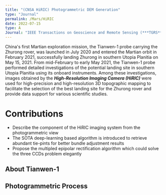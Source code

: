 ```yaml
---
title: "(CNSA HiRIC) Photogrammetric DEM Generation"
type: "Journal"
permalink: /Mars/HiRIC
date: 2022-07-15
type: A
Journal: "IEEE Transactions on Geoscience and Remote Sensing (***TGRS***)"
---
```



China's first Martian exploration mission, the Tianwen-1 probe carrying the Zhurong rover, was launched in July 2020 and entered the Martian orbit in February 2021, successfully landing Zhurong in southern Utopia Planitia on May 15, 2021. From mid-February to early May 2021, the Tianwen-1 probe performed detailed investigations of the potential landing site in southern Utopia Planitia using its onboard instruments. Among these investigations, images obtained by the ***High-Resolution Imaging Camera (HiRIC)*** were used for high-precision and high-resolution 3D topographic mapping to facilitate the selection of the best landing site for the Zhurong rover and provide data support for various scientific studies. 


# Contributions
- Describe the component of the HiRIC imaging system from the photogrammetric view
- The SOTA deep-learning based algorithm is introduced to retrieve abundant tie-pints for better bundle adjustment results
- Propose the multipled epipolar rectification algorithm which could solve the three CCDs problem elegantly

## About Tianwen-1

## Photogrammetric Process

